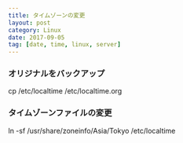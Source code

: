 ```yaml
---
title: タイムゾーンの変更
layout: post
category: Linux
date: 2017-09-05
tag: [date, time, linux, server]
---
```


### オリジナルをバックアップ
cp /etc/localtime /etc/localtime.org

### タイムゾーンファイルの変更
ln -sf  /usr/share/zoneinfo/Asia/Tokyo /etc/localtime